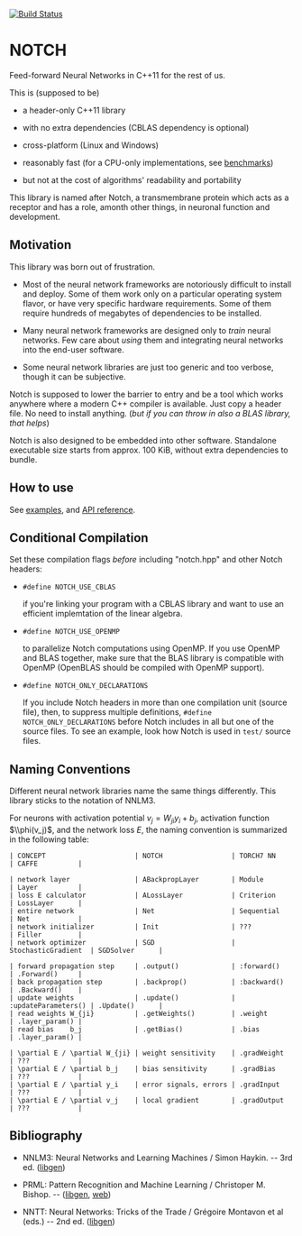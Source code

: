 [![Build Status](https://drone.io/bitbucket.org/astanin/notch/status.png)](https://drone.io/bitbucket.org/astanin/notch/latest)

NOTCH
=====

Feed-forward Neural Networks in C++11 for the rest of us.

This is (supposed to be)

 * a header-only C++11 library

 * with no extra dependencies (CBLAS dependency is optional)

 * cross-platform (Linux and Windows)

 * reasonably fast (for a CPU-only implementations, see [benchmarks](benchmarks/README.md))

 * but not at the cost of algorithms' readability and portability

This library is named after Notch, a transmembrane protein which acts as a
receptor and has a role, amonth other things, in neuronal function and
development.

Motivation
----------

This library was born out of frustration.

 * Most of the neural network frameworks are notoriously difficult to
   install and deploy. Some of them work only on a particular operating
   system flavor, or have very specific hardware requirements.
   Some of them require hundreds of megabytes of dependencies to be
   installed.

 * Many neural network frameworks are designed only to _train_ neural
   networks. Few care about _using_ them and integrating neural networks
   into the end-user software.

 * Some neural network libraries are just too generic and too verbose,
   though it can be subjective.

Notch is supposed to lower the barrier to entry and be a tool which
works anywhere where a modern C++ compiler is available.
Just copy a header file. No need to install anything.
(_but if you can throw in also a BLAS library, that helps_)

Notch is also designed to be embedded into other software.
Standalone executable size starts from approx. 100 KiB,
without extra dependencies to bundle.


How to use
----------

See [examples](examples/README.md),
and [API reference](http://astanin.bitbucket.org/notch/).


Conditional Compilation
-----------------------

Set these compilation flags _before_ including "notch.hpp" and other Notch headers:

 * `#define NOTCH_USE_CBLAS`

    if you're linking your program with a CBLAS library and want to use an efficient
    implemtation of the linear algebra.

 * `#define NOTCH_USE_OPENMP`

    to parallelize Notch computations using OpenMP.
    If you use OpenMP and BLAS together, make sure that the BLAS library is
    compatible with OpenMP (OpenBLAS should be compiled with OpenMP support).

 * `#define NOTCH_ONLY_DECLARATIONS`

    If you include Notch headers in more than one compilation unit (source file),
    then, to suppress multiple definitions, `#define NOTCH_ONLY_DECLARATIONS`
    before Notch includes in all but one of the source files.
    To see an example, look how Notch is used in `test/` source files.


Naming Conventions
------------------

Different neural network libraries name the same things differently.
This library sticks to the notation of NNLM3.

For neurons with activation potential $v_j = W_{ji} y_i + b_j$,
activation function $\\phi(v_j)$, and the network loss $E$, the naming
convention is summarized in the following table:

    | CONCEPT                      | NOTCH                 | TORCH7 NN           | CAFFE          |

    | network layer                | ABackpropLayer        | Module              | Layer          |
    | loss E calculator            | ALossLayer            | Criterion           | LossLayer      |
    | entire network               | Net                   | Sequential          | Net            |
    | network initializer          | Init                  | ???                 | Filler         |
    | network optimizer            | SGD                   | StochasticGradient  | SGDSolver      |

    | forward propagation step     | .output()             | :forward()          | .Forward()     |
    | back propagation step        | .backprop()           | :backward()         | .Backward()    |
    | update weights               | .update()             | :updateParameters() | .Update()      |
    | read weights W_{ji}          | .getWeights()         | .weight             | .layer_param() |
    | read bias    b_j             | .getBias()            | .bias               | .layer_param() |

    | \partial E / \partial W_{ji} | weight sensitivity    | .gradWeight         | ???            |
    | \partial E / \partial b_j    | bias sensitivity      | .gradBias           | ???            |
    | \partial E / \partial y_i    | error signals, errors | .gradInput          | ???            |
    | \partial E / \partial v_j    | local gradient        | .gradOutput         | ???            |


Bibliography
------------

 * NNLM3: Neural Networks and Learning Machines / Simon Haykin. -- 3rd ed.
   ([libgen](http://libgen.education/book/index.php?md5=0239f16656e6e5e7db7aaa160cf9f854))

 * PRML: Pattern Recognition and Machine Learning / Christoper M. Bishop. --
   ([libgen](http://libgen.education/book/index.php?md5=44807de3f3da5ae8f5d7066317d8a38a),
    [web](http://research.microsoft.com/en-us/um/people/cmbishop/prml/index.htm))

 * NNTT: Neural Networks: Tricks of the Trade / Grégoire Montavon et al (eds.) -- 2nd ed.
   ([libgen](http://libgen.education/book/index.php?md5=6b8768e619756f4e867282cfcec63f2e))

